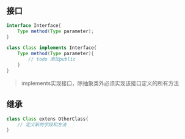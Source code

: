 ## 接口
```java
interface Interface{
    Type method(Type parameter);
}
```
```java
class Class implements Interface{
    Type method(Type parameter){
        // todo 添加public
    }
}
```
> implements实现接口，除抽象类外必须实现该接口定义的所有方法

## 继承
```java
class Class extens OtherClass{
    // 定义新的字段和方法
}
```